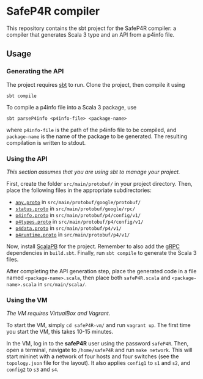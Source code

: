 # SafeP4R compiler

This repository contains the sbt project for the SafeP4R compiler: a compiler
that generates Scala 3 type and an API from a p4info file.

## Usage

### Generating the API

The project requires [sbt](https://www.scala-sbt.org/) to run.
Clone the project, then compile it using

    sbt compile

To compile a p4info file into a Scala 3 package, use

    sbt parseP4info <p4info-file> <package-name>

where `p4info-file` is the path of the p4info file to be compiled, and
`package-name` is the name of the package to be generated.
The resulting compilation is written to stdout.

### Using the API

_This section assumes that you are using sbt to manage your project._

First, create the folder `src/main/protobuf/` in your project directory. Then,
place the following files in the appropriate subdirectories:

 * [`any.proto`](https://github.com/protocolbuffers/protobuf/blob/main/src/google/protobuf/any.proto) in `src/main/protobuf/google/protobuf/`
 * [`status.proto`](https://github.com/googleapis/googleapis/blob/master/google/rpc/status.proto) in `src/main/protobuf/google/rpc/`
 * [`p4info.proto`](https://github.com/p4lang/p4runtime/blob/main/proto/p4/config/v1/p4info.proto) in `src/main/protobuf/p4/config/v1/`
 * [`p4types.proto`](https://github.com/p4lang/p4runtime/blob/main/proto/p4/config/v1/p4types.proto) in `src/main/protobuf/p4/config/v1/`
 * [`p4data.proto`](https://github.com/p4lang/p4runtime/blob/main/proto/p4/v1/p4data.proto) in `src/main/protobuf/p4/v1/`
 * [`p4runtime.proto`](https://github.com/p4lang/p4runtime/blob/main/proto/p4/v1/p4runtime.proto) in `src/main/protobuf/p4/v1/`

Now, install [ScalaPB](https://scalapb.github.io/docs/installation) for the
project. Remember to also add the [gRPC](https://scalapb.github.io/docs/grpc/)
dependencies in `build.sbt`. Finally, run `sbt compile` to generate the Scala 3
files.

After completing the API generation step, place the generated code in a file
named `<package-name>.scala`, then place both `safeP4R.scala` and
`<package-name>.scala` in `src/main/scala/`.

### Using the VM

_The VM requires VirtualBox and Vagrant._

To start the VM, simply `cd safeP4R-vm/` and run `vagrant up`. The first time you start the VM, this takes 10-15 minutes.

In the VM, log in to the __safeP4R__ user using the password `safeP4R`.
Then, open a terminal, navigate to `/home/safeP4R` and run `make network`.
This will start mininet with a network of four hosts and four switches (see the `topology.json` file for the layout).
It also applies `config1` to `s1` and `s2`, and `config2` to `s3` and `s4`.
